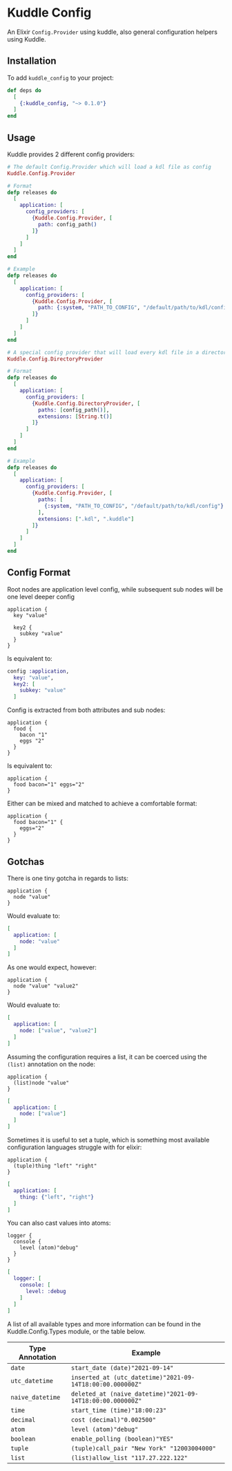 # Kuddle Config

An Elixir `Config.Provider` using kuddle, also general configuration helpers using Kuddle.

## Installation

To add `kuddle_config` to your project:

```elixir
def deps do
  [
    {:kuddle_config, "~> 0.1.0"}
  ]
end
```

## Usage

Kuddle provides 2 different config providers:

```elixir
# The default Config.Provider which will load a kdl file as config
Kuddle.Config.Provider

# Format
defp releases do
  [
    application: [
      config_providers: [
        {Kuddle.Config.Provider, [
          path: config_path()
        ]}
      ]
    ]
  ]
end

# Example
defp releases do
  [
    application: [
      config_providers: [
        {Kuddle.Config.Provider, [
          path: {:system, "PATH_TO_CONFIG", "/default/path/to/kdl/config"}
        ]}
      ]
    ]
  ]
end
```

```elixir
# A special config provider that will load every kdl file in a directory as config
Kuddle.Config.DirectoryProvider

# Format
defp releases do
  [
    application: [
      config_providers: [
        {Kuddle.Config.DirectoryProvider, [
          paths: [config_path()],
          extensions: [String.t()]
        ]}
      ]
    ]
  ]
end

# Example
defp releases do
  [
    application: [
      config_providers: [
        {Kuddle.Config.Provider, [
          paths: [
            {:system, "PATH_TO_CONFIG", "/default/path/to/kdl/config"}
          ],
          extensions: [".kdl", ".kuddle"]
        ]}
      ]
    ]
  ]
end
```

## Config Format

Root nodes are application level config, while subsequent sub nodes will be one level deeper config

```kdl
application {
  key "value"

  key2 {
    subkey "value"
  }
}
```

Is equivalent to:

```elixir
config :application,
  key: "value",
  key2: [
    subkey: "value"
  ]
```

Config is extracted from both attributes and sub nodes:

```kdl
application {
  food {
    bacon "1"
    eggs "2"
  }
}
```

Is equivalent to:

```kdl
application {
  food bacon="1" eggs="2"
}
```

Either can be mixed and matched to achieve a comfortable format:

```kdl
application {
  food bacon="1" {
    eggs="2"
  }
}
```

## Gotchas

There is one tiny gotcha in regards to lists:

```kdl
application {
  node "value"
}
```

Would evaluate to:

```elixir
[
  application: [
    node: "value"
  ]
]
```

As one would expect, however:

```kdl
application {
  node "value" "value2"
}
```

Would evaluate to:

```elixir
[
  application: [
    node: ["value", "value2"]
  ]
]
```

Assuming the configuration requires a list, it can be coerced using the `(list)` annotation on the node:

```kdl
application {
  (list)node "value"
}
```

```elixir
[
  application: [
    node: ["value"]
  ]
]
```

Sometimes it is useful to set a tuple, which is something most available configuration languages struggle with for elixir:

```kdl
application {
  (tuple)thing "left" "right"
}
```

```elixir
[
  application: [
    thing: {"left", "right"}
  ]
]
```

You can also cast values into atoms:

```kdl
logger {
  console {
    level (atom)"debug"
  }
}
```

```elixir
[
  logger: [
    console: [
      level: :debug
    ]
  ]
]
```

A list of all available types and more information can be found in the Kuddle.Config.Types module, or the table below.

| Type Annotation  | Example                                                                       |
| ---------------- | ----------------------------------------------------------------------------- |
| `date`           | `start_date (date)"2021-09-14"`                                               |
| `utc_datetime`   | `inserted_at (utc_datetime)"2021-09-14T18:00:00.000000Z"`                     |
| `naive_datetime` | `deleted_at (naive_datetime)"2021-09-14T18:00:00.000000Z"`                    |
| `time`           | `start_time (time)"18:00:23"`                                                 |
| `decimal`        | `cost (decimal)"0.002500"`                                                    |
| `atom`           | `level (atom)"debug"`                                                         |
| `boolean`        | `enable_polling (boolean)"YES"`                                               |
| `tuple`          | `(tuple)call_pair "New York" "12003004000"`                                   |
| `list`           | `(list)allow_list "117.27.222.122"`                                           |
